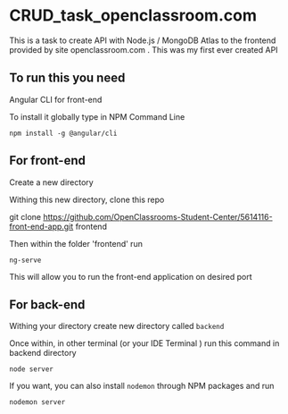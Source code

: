 # CRUD_task_openclassroom.com
This is a task to create API with Node.js / MongoDB Atlas to the frontend provided by site openclassroom.com . This was my first ever created API 

## To run this you need 


Angular CLI for front-end

To install it globally type in NPM Command Line 

`npm install -g @angular/cli`

## For front-end 

Create a new directory

Withing this new directory, clone this repo 

git clone https://github.com/OpenClassrooms-Student-Center/5614116-front-end-app.git frontend

Then within the folder 'frontend' run 

`ng-serve `

This will allow you to run the front-end application on desired port

## For back-end

Withing your directory create new directory called `backend`

Once within, in other terminal (or your IDE Terminal ) run this command in backend directory 

`node server`

If you want, you can also install `nodemon` through NPM packages and run 

`nodemon server`







